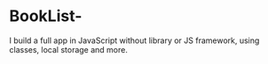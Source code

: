 # BookList-
I build a full app in JavaScript without library or JS framework, using classes, local storage and more.
